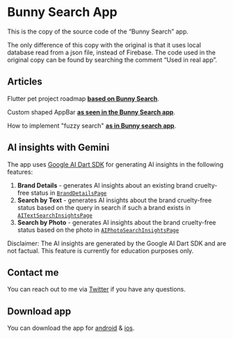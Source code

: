 # Bunny Search App

This is the copy of the source code of the “Bunny Search” app.

The only difference of this copy with the original is that it uses local database read from a json
file, instead of Firebase. The code used in the original copy can be found by searching the comment
“Used in real app”.

## Articles

Flutter pet project roadmap **[based on Bunny Search](https://medium.com/@daria.orlova/flutter-pet-project-roadmap-31247c8eb015)**.

Custom shaped AppBar **[as seen in the Bunny Search app](https://medium.com/flutter-community/custom-shaped-appbar-as-seen-in-the-bunny-search-app-6312d067485c)**.

How to implement "fuzzy search" **[as in Bunny search app](https://dariadroid.substack.com/p/implementing-fuzzy-search-in-a-flutter)**.

## AI insights with Gemini

The app uses [Google AI Dart SDK](https://pub.dev/packages/google_generative_ai) for generating AI insights in the following features:

1) **Brand Details** - generates AI insights about an existing brand cruelty-free status in [`BrandDetailsPage`](https://github.com/darjaorlova/bunny-search-source-code/blob/gemini/lib/brand/widget/brand_details_page.dart)
2) **Search by Text** - generates AI insights about the brand cruelty-free status based on the query in search if such a brand exists in [`AITextSearchInsightsPage`](https://github.com/darjaorlova/bunny-search-source-code/blob/gemini/lib/home/widget/ai_text_search_insights_page.dart)
3) **Search by Photo** - generates AI insights about the brand cruelty-free status based on the photo in [`AIPhotoSearchInsightsPage`](https://github.com/darjaorlova/bunny-search-source-code/blob/gemini/lib/home/widget/ai_photo_search_insights_page.dart)

Disclaimer: The AI insights are generated by the Google AI Dart SDK and are not factual. This feature is currently for education purposes only.

## Contact me

You can reach out to me via [Twitter](https://twitter.com/dariadroid) if you have any questions.

## Download app

You can download the app
for [android](https://play.google.com/store/apps/details?id=lv.chi.bunny_search)
& [ios](https://apps.apple.com/lv/app/bunny-search/id1592571643).